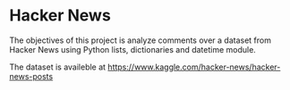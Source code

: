 # Hacker News
The objectives of this project is analyze comments over a dataset from Hacker News using Python lists, dictionaries and datetime module.

The dataset is availeble at https://www.kaggle.com/hacker-news/hacker-news-posts
